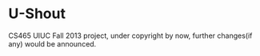 U-Shout
=======

CS465 UIUC Fall 2013 project, under copyright by now, further changes(if any) would be announced. 
